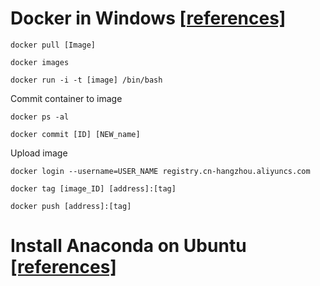 # Docker in Windows [[references]](https://blog.51cto.com/u_15404184/4315226)

``` 
docker pull [Image]

docker images

docker run -i -t [image] /bin/bash
``` 

Commit container to image
``` 
docker ps -al

docker commit [ID] [NEW_name]
``` 

Upload image
``` 
docker login --username=USER_NAME registry.cn-hangzhou.aliyuncs.com

docker tag [image_ID] [address]:[tag]

docker push [address]:[tag]
``` 
# Install Anaconda on Ubuntu [[references]](https://utho.com/docs/tutorial/how-to-install-anaconda-on-ubuntu-20-04-lts/)
